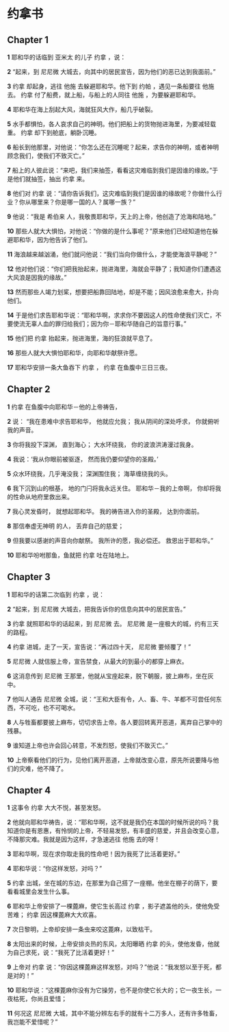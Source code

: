 # 约拿书

## Chapter 1

**1** 耶和华的话临到 亚米太 的儿子 约拿 ，说：

**2** “起来，到 尼尼微 大城去，向其中的居民宣告，因为他们的恶已达到我面前。”

**3** 约拿 却起身，逃往 他施 去躲避耶和华。他下到 约帕 ，遇见一条船要往 他施 去。 约拿 付了船费，就上船，与船上的人同往 他施 ，为要躲避耶和华。

**4** 耶和华在海上刮起大风，海就狂风大作，船几乎破裂。

**5** 水手都惧怕，各人哀求自己的神明。他们把船上的货物抛进海里，为要减轻载重。 约拿 却下到舱底，躺卧沉睡。

**6** 船长到他那里，对他说：“你怎么还在沉睡呢？起来，求告你的神明，或者神明顾念我们，使我们不致灭亡。”

**7** 船上的人彼此说：“来吧，我们来抽签，看看这灾难临到我们是因谁的缘故。”于是他们就抽签，抽出 约拿 来。

**8** 他们对 约拿 说：“请你告诉我们，这灾难临到我们是因谁的缘故呢？你做什么行业？你从哪里来？你是哪一国的人？属哪一族？”

**9** 他说：“我是 希伯来 人，我敬畏耶和华，天上的上帝，他创造了沧海和陆地。”

**10** 那些人就大大惧怕，对他说：“你做的是什么事呢？”原来他们已经知道他在躲避耶和华，因为他告诉了他们。

**11** 海浪越来越汹涌，他们就问他说：“我们当向你做什么，才能使海浪平静呢？”

**12** 他对他们说：“你们把我抬起来，抛进海里，海就会平静了；我知道你们遭遇这大风浪是因我的缘故。”

**13** 然而那些人竭力划桨，想要把船靠回陆地，却是不能；因风浪愈来愈大，扑向他们。

**14** 于是他们求告耶和华说：“耶和华啊，求求你不要因这人的性命使我们灭亡，不要使流无辜人血的罪归给我们；因为你－耶和华随自己的旨意行事。”

**15** 他们把 约拿 抬起来，抛进海里，海的狂浪就平息了。

**16** 那些人就大大惧怕耶和华，向耶和华献祭许愿。

**17** 耶和华安排一条大鱼吞下 约拿 ， 约拿 在鱼腹中三日三夜。

## Chapter 2

**1** 约拿 在鱼腹中向耶和华－他的上帝祷告，

**2** 说： “我在患难中求告耶和华， 他就应允我； 我从阴间的深处呼求， 你就俯听我的声音。

**3** 你将我投下深渊， 直到海心； 大水环绕我， 你的波浪洪涛漫过我身。

**4** 我说：‘我从你眼前被驱逐， 然而我仍要仰望你的圣殿。’

**5** 众水环绕我，几乎淹没我； 深渊围住我； 海草缠绕我的头。

**6** 我下沉到山的根基， 地的门闩将我永远关住。 耶和华－我的上帝啊， 你却将我的性命从地府里救出来。

**7** 我心灵发昏时， 就想起耶和华。 我的祷告进入你的圣殿， 达到你面前。

**8** 那信奉虚无神明 的人， 丢弃自己的慈爱；

**9** 但我要以感谢的声音向你献祭。 我所许的愿，我必偿还。 救恩出于耶和华。”

**10** 耶和华吩咐那鱼，鱼就把 约拿 吐在陆地上。

## Chapter 3

**1** 耶和华的话第二次临到 约拿 ，说：

**2** “起来，到 尼尼微 大城去，把我告诉你的信息向其中的居民宣告。”

**3** 约拿 就照耶和华的话起来，到 尼尼微 去。 尼尼微 是一座极大的城，约有三天的路程。

**4** 约拿 进城，走了一天，宣告说：“再过四十天， 尼尼微 要倾覆了！”

**5** 尼尼微 人就信服上帝，宣告禁食，从最大的到最小的都穿上麻衣。

**6** 这消息传到 尼尼微 王那里，他就从宝座起来，脱下朝服，披上麻布，坐在灰中。

**7** 他叫人通告 尼尼微 全城，说：“王和大臣有令，人、畜、牛、羊都不可尝任何东西，不可吃，也不可喝水。

**8** 人与牲畜都要披上麻布，切切求告上帝。各人要回转离开恶道，离弃自己掌中的残暴。

**9** 谁知道上帝也许会回心转意，不发烈怒，使我们不致灭亡。”

**10** 上帝察看他们的行为，见他们离开恶道，上帝就改变心意，原先所说要降与他们的灾难，他不降了。

## Chapter 4

**1** 这事令 约拿 大大不悦，甚至发怒。

**2** 他就向耶和华祷告，说：“耶和华啊，这不就是我仍在本国的时候所说的吗？我知道你是有恩惠，有怜悯的上帝，不轻易发怒，有丰盛的慈爱，并且会改变心意，不降那灾难。我就是因为这样，才急速逃往 他施 去的呀！

**3** 耶和华啊，现在求你取走我的性命吧！因为我死了比活着更好。”

**4** 耶和华说：“你这样发怒，对吗？”

**5** 约拿 出城，坐在城的东边，在那里为自己搭了一座棚。他坐在棚子的荫下，要看看城里会发生什么事。

**6** 耶和华上帝安排了一棵蓖麻，使它生长高过 约拿 ，影子遮盖他的头，使他免受苦难； 约拿 因这棵蓖麻大大欢喜。

**7** 次日黎明，上帝却安排一条虫来咬这蓖麻，以致枯干。

**8** 太阳出来的时候，上帝安排炎热的东风，太阳曝晒 约拿 的头，使他发昏，他就为自己求死，说：“我死了比活着更好！”

**9** 上帝对 约拿 说：“你因这棵蓖麻这样发怒，对吗？”他说：“我发怒以至于死，都是对的！”

**10** 耶和华说：“这棵蓖麻你没有为它操劳，也不是你使它长大的；它一夜生长，一夜枯死，你尚且爱惜；

**11** 何况这 尼尼微 大城，其中不能分辨左右手的就有十二万多人，还有许多牲畜，我岂能不爱惜呢？”


